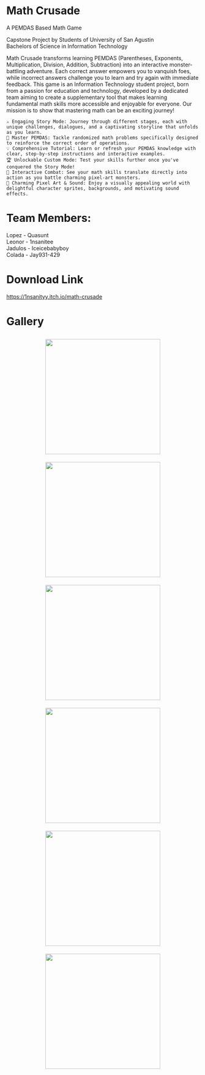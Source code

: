 # Math Crusade
A PEMDAS Based Math Game

Capstone Project by Students of University of San Agustin\
Bachelors of Science in Information Technology

Math Crusade transforms learning PEMDAS (Parentheses, Exponents, Multiplication, Division, Addition, Subtraction) into an interactive monster-battling adventure. Each correct answer empowers you to vanquish foes, while incorrect answers challenge you to learn and try again with immediate feedback. This game is an Information Technology student project, born from a passion for education and technology, developed by a dedicated team aiming to create a supplementary tool that makes learning fundamental math skills more accessible and enjoyable for everyone. Our mission is to show that mastering math can be an exciting journey!

    ⚔️ Engaging Story Mode: Journey through different stages, each with unique challenges, dialogues, and a captivating storyline that unfolds as you learn.
    🧠 Master PEMDAS: Tackle randomized math problems specifically designed to reinforce the correct order of operations.
    💡 Comprehensive Tutorial: Learn or refresh your PEMDAS knowledge with clear, step-by-step instructions and interactive examples.
    🏆 Unlockable Custom Mode: Test your skills further once you've conquered the Story Mode!
    👾 Interactive Combat: See your math skills translate directly into action as you battle charming pixel-art monsters.
    🎨 Charming Pixel Art & Sound: Enjoy a visually appealing world with delightful character sprites, backgrounds, and motivating sound effects.


# Team Members:
Lopez - Quasunt\
Leonor - 1nsanitee\
Jadulos - Iceicebabyboy\
Colada - Jay931-429

# Download Link
https://1nsanityy.itch.io/math-crusade

# Gallery

<div align="center">
  <img src="https://github.com/user-attachments/assets/e65eb53d-9496-4c14-880b-a1c366660bc5" width="300" style="margin: 10px;" />
  <img src="https://github.com/user-attachments/assets/dbed1907-feb0-4b8d-87f4-28688ece7c81" width="300" style="margin: 10px;" />
  <img src="https://github.com/user-attachments/assets/dfd29a9b-bdeb-4679-80d0-f365594a82b3" width="300" style="margin: 10px;" />
  <img src="https://github.com/user-attachments/assets/987fa5ee-ed76-41de-b1e4-0ca62c1c048c" width="300" style="margin: 10px;" />
  <img src="https://github.com/user-attachments/assets/cf4864e0-58d4-4e0d-baf3-0edc175657b4" width="300" style="margin: 10px;" />
  <img src="https://github.com/user-attachments/assets/0062e0c7-bac9-41c5-a79f-96983a9b188f" width="300" style="margin: 10px;" />
</div>


